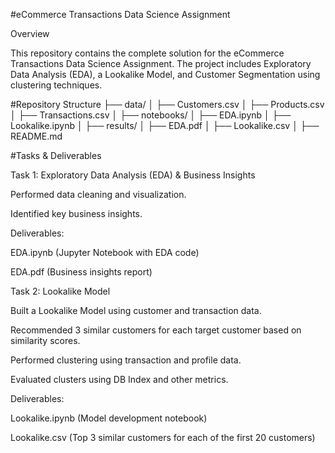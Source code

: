 #eCommerce Transactions Data Science Assignment

Overview

This repository contains the complete solution for the eCommerce Transactions Data Science Assignment. The project includes Exploratory Data Analysis (EDA), a Lookalike Model, and Customer Segmentation using clustering techniques.


#Repository Structure
├── data/
│   ├── Customers.csv
│   ├── Products.csv
│   ├── Transactions.csv
│
├── notebooks/
│   ├── EDA.ipynb
│   ├── Lookalike.ipynb
│
├── results/
│   ├── EDA.pdf
│   ├── Lookalike.csv
│
├── README.md

#Tasks & Deliverables

Task 1: Exploratory Data Analysis (EDA) & Business Insights

Performed data cleaning and visualization.

Identified key business insights.

Deliverables:

EDA.ipynb (Jupyter Notebook with EDA code)

EDA.pdf (Business insights report)

Task 2: Lookalike Model

Built a Lookalike Model using customer and transaction data.

Recommended 3 similar customers for each target customer based on similarity scores.

Performed clustering using transaction and profile data.

Evaluated clusters using DB Index and other metrics.

Deliverables:

Lookalike.ipynb (Model development notebook)

Lookalike.csv (Top 3 similar customers for each of the first 20 customers)
